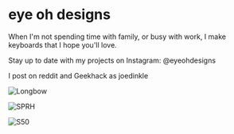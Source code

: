 # eye oh designs

When I'm not spending time with family, or busy with work, I make keyboards that I hope you'll love.

Stay up to date with my projects on Instagram: @eyeohdesigns

I post on reddit and Geekhack as joedinkle

![Longbow](https://i.imgur.com/nZz3tII.jpg)

![SPRH](https://imgur.com/DHR0beS.jpg)

![S50](https://imgur.com/9aGFOUi.jpg)
